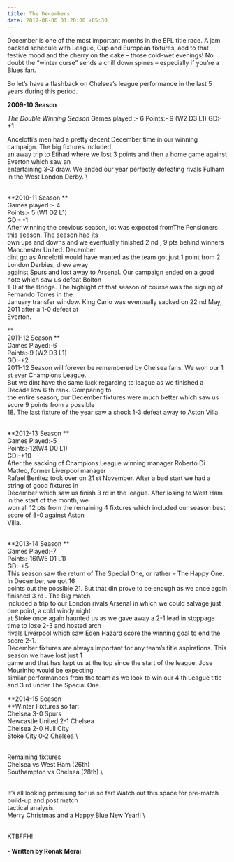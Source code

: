```yaml
---
title: The Decembers
date: 2017-08-06 01:20:00 +05:30
---
```


December is one of the most important months in the EPL title race. A jam packed schedule with League, Cup and European fixtures, add to that festive mood and the cherry on the cake – those cold-wet evenings! No doubt the “winter curse” sends a chill down spines – especially if you’re a Blues fan.

So let’s have a flashback on Chelsea’s league performance in the last 5 years during this period.

**2009-10 Season**

*The Double Winning Season*
Games played :- 6
Points:- 9 (W2 D3 L1)
GD:- +1

Ancelotti’s men had a pretty decent December time in our winning campaign. The big fixtures included
\
an away trip to Etihad where we lost 3 points and then a home game against Everton which saw an
\
entertaining 3-3 draw. We ended our year perfectly defeating rivals Fulham in the West London Derby.
\\

\
\*\*2010-11 Season
\*\*\
Games played :- 4
\
Points:- 5 (W1 D2 L1)
\
GD:- -1
\
After winning the previous season, lot was expected fromThe Pensioners this season. The season had its
\
own ups and downs and we eventually finished 2 nd , 9 pts behind winners Manchester United. December
\
dint go as Ancelotti would have wanted as the team got just 1 point from 2 London Derbies, drew away
\
against Spurs and lost away to Arsenal. Our campaign ended on a good note which saw us defeat Bolton
\
1-0 at the Bridge. The highlight of that season of course was the signing of Fernando Torres in the
\
January transfer window. King Carlo was eventually sacked on 22 nd May, 2011 after a 1-0 defeat at
\
Everton.

\*\*\
2011-12 Season
\*\*\
Games Played:-6
\
Points:-9 (W2 D3 L1)
\
GD:-\+2
\
2011-12 Season will forever be remembered by Chelsea fans. We won our 1 st ever Champions League.
\
But we dint have the same luck regarding to league as we finished a Decade low 6 th rank. Comparing to
\
the entire season, our December fixtures were much better which saw us score 9 points from a possible
\
18\. The last fixture of the year saw a shock 1-3 defeat away to Aston Villa.

\
\*\*2012-13 Season
\*\*\
Games Played:-5
\
Points:-12(W4 D0 L1)
\
GD:-\+10
\
After the sacking of Champions League winning manager Roberto Di Matteo, former Liverpool manager
\
Rafael Benitez took over on 21 st November. After a bad start we had a string of good fixtures in
\
December which saw us finish 3 rd in the league. After losing to West Ham in the start of the month, we
\
won all 12 pts from the remaining 4 fixtures which included our season best score of 8-0 against Aston
\
Villa.

\
\*\*2013-14 Season
\*\*\
Games Played:-7
\
Points:-16(W5 D1 L1)
\
GD:-\+5
\
This season saw the return of The Special One, or rather – The Happy One. In December, we got 16
\
points out the possible 21. But that din prove to be enough as we once again finished 3 rd . The Big match
\
included a trip to our London rivals Arsenal in which we could salvage just one point, a cold windy night
\
at Stoke once again haunted us as we gave away a 2-1 lead in stoppage time to lose 2-3 and hosted arch
\
rivals Liverpool which saw Eden Hazard score the winning goal to end the score 2-1.
\
December fixtures are always important for any team’s title aspirations. This season we have lost just 1
\
game and that has kept us at the top since the start of the league. Jose Mourinho would be expecting
\
similar performances from the team as we look to win our 4 th League title and 3 rd under The Special One.

\*\*2014-15 Season
\
\*\*Winter Fixtures so far:
\
Chelsea 3-0 Spurs
\
Newcastle United 2-1 Chelsea
\
Chelsea 2-0 Hull City
\
Stoke City 0-2 Chelsea
\\

\
Remaining fixtures
\
Chelsea vs West Ham (26th)
\
Southampton vs Chelsea (28th)
\\

\
It’s all looking promising for us so far! Watch out this space for pre-match build-up and post match
\
tactical analysis.
\
Merry Christmas and a Happy Blue New Year!!
\\

\
KTBFFH!
\
\
**- Written by Ronak Merai**